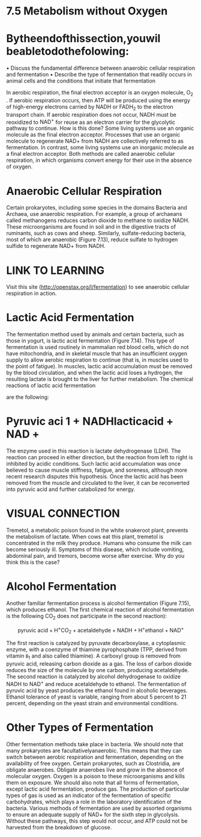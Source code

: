 # 7.5 Metabolism without Oxygen

# Bytheendofthissection,youwil beabletodothefolowing:

• Discuss the fundamental difference between anaerobic cellular respiration and fermentation • Describe the type of fermentation that readily occurs in animal cells and the conditions that initiate that fermentation

In aerobic respiration, the final electron acceptor is an oxygen molecule, $\mathsf { O } _ { 2 }$ . If aerobic respiration occurs, then ATP will be produced using the energy of high-energy electrons carried by NADH or $\mathrm { F A D H } _ { 2 }$ to the electron transport chain. If aerobic respiration does not occur, NADH must be reoxidized to $\mathrm { N A D ^ { + } }$ for reuse as an electron carrier for the glycolytic pathway to continue. How is this done? Some living systems use an organic molecule as the final electron acceptor. Processes that use an organic molecule to regenerate NAD+ from NADH are collectively referred to as fermentation. In contrast, some living systems use an inorganic molecule as a final electron acceptor. Both methods are called anaerobic cellular respiration, in which organisms convert energy for their use in the absence of oxygen.

# Anaerobic Cellular Respiration

Certain prokaryotes, including some species in the domains Bacteria and Archaea, use anaerobic respiration. For example, a group of archaeans called methanogens reduces carbon dioxide to methane to oxidize NADH. These microorganisms are found in soil and in the digestive tracts of ruminants, such as cows and sheep. Similarly, sulfate-reducing bacteria, most of which are anaerobic (Figure 7.13), reduce sulfate to hydrogen sulfide to regenerate NAD+ from NADH.

# LINK TO LEARNING

Visit this site (http://openstax.org/l/fermentation) to see anaerobic cellular respiration in action.

# Lactic Acid Fermentation

The fermentation method used by animals and certain bacteria, such as those in yogurt, is lactic acid fermentation (Figure 7.14). This type of fermentation is used routinely in mammalian red blood cells, which do not have mitochondria, and in skeletal muscle that has an insufficient oxygen supply to allow aerobic respiration to continue (that is, in muscles used to the point of fatigue). In muscles, lactic acid accumulation must be removed by the blood circulation, and when the lactic acid loses a hydrogen, the resulting lactate is brought to the liver for further metabolism. The chemical reactions of lactic acid fermentation

are the following:

# Pyruvic aci $\mathrm { 1 + N A D H  l a c t i c a c i d + N A D }$ +

The enzyme used in this reaction is lactate dehydrogenase (LDH). The reaction can proceed in either direction, but the reaction from left to right is inhibited by acidic conditions. Such lactic acid accumulation was once believed to cause muscle stiffness, fatigue, and soreness, although more recent research disputes this hypothesis. Once the lactic acid has been removed from the muscle and circulated to the liver, it can be reconverted into pyruvic acid and further catabolized for energy.

# VISUAL CONNECTION

Tremetol, a metabolic poison found in the white snakeroot plant, prevents the metabolism of lactate. When cows eat this plant, tremetol is concentrated in the milk they produce. Humans who consume the milk can become seriously ill. Symptoms of this disease, which include vomiting, abdominal pain, and tremors, become worse after exercise. Why do you think this is the case?

# Alcohol Fermentation

Another familiar fermentation process is alcohol fermentation (Figure 7.15), which produces ethanol. The first chemical reaction of alcohol fermentation is the following $\mathrm { C O } _ { 2 }$ does not participate in the second reaction):

$$
\mathrm { p y r u v i c ~ a c i d } + \mathrm { H ^ { + }  C O _ { 2 } } + \mathrm { a c e t a l d e h y d e } + \mathrm { N A D H } + \mathrm { H ^ { + } }  \mathrm { e t h a n o l } + \mathrm { N A D ^ { + } }
$$

The first reaction is catalyzed by pyruvate decarboxylase, a cytoplasmic enzyme, with a coenzyme of thiamine pyrophosphate (TPP, derived from vitamin $\mathtt { B } _ { 1 }$ and also called thiamine). A carboxyl group is removed from pyruvic acid, releasing carbon dioxide as a gas. The loss of carbon dioxide reduces the size of the molecule by one carbon, producing acetaldehyde. The second reaction is catalyzed by alcohol dehydrogenase to oxidize NADH to $\mathrm { N A D ^ { + } }$ and reduce acetaldehyde to ethanol. The fermentation of pyruvic acid by yeast produces the ethanol found in alcoholic beverages. Ethanol tolerance of yeast is variable, ranging from about 5 percent to 21 percent, depending on the yeast strain and environmental conditions.

# Other Types of Fermentation

Other fermentation methods take place in bacteria. We should note that many prokaryotes are facultativelyanaerobic. This means that they can switch between aerobic respiration and fermentation, depending on the availability of free oxygen. Certain prokaryotes, such as Clostridia, are obligate anaerobes. Obligate anaerobes live and grow in the absence of molecular oxygen. Oxygen is a poison to these microorganisms and kills them on exposure. We should also note that all forms of fermentation, except lactic acid fermentation, produce gas. The production of particular types of gas is used as an indicator of the fermentation of specific carbohydrates, which plays a role in the laboratory identification of the bacteria. Various methods of fermentation are used by assorted organisms to ensure an adequate supply of NAD+ for the sixth step in glycolysis. Without these pathways, this step would not occur, and ATP could not be harvested from the breakdown of glucose.